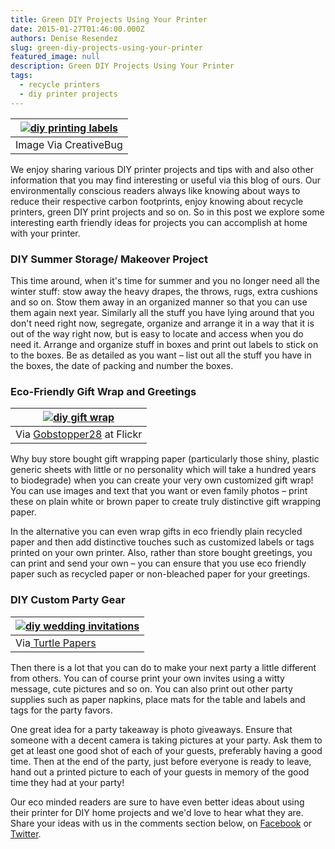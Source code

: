 ```yaml
---
title: Green DIY Projects Using Your Printer
date: 2015-01-27T01:46:00.000Z
authors: Denise Resendez
slug: green-diy-projects-using-your-printer
featured_image: null
description: Green DIY Projects Using Your Printer
tags:
  - recycle printers
  - diy printer projects
---
```

| [![diy printing labels](/blog/images/green-diy-projects.png "Green DIY Projects Using Your Printer")](/blog/images/green-diy-projects.png) |
| ------------------------------------------------------------------------------------------------------------------------------------------ |
| Image Via CreativeBug                                                                                                                      |

We enjoy sharing various DIY printer projects and tips with and also other information that you may find interesting or useful via this blog of ours. Our environmentally conscious readers always like knowing about ways to reduce their respective carbon footprints, enjoy knowing about recycle printers, green DIY print projects and so on. So in this post we explore some interesting earth friendly ideas for projects you can accomplish at home with your printer.

### DIY Summer Storage/ Makeover Project

 This time around, when it's time for summer and you no longer need all the winter stuff: stow away the heavy drapes, the throws, rugs, extra cushions and so on. Stow them away in an organized manner so that you can use them again next year. Similarly all the stuff you have lying around that you don't need right now, segregate, organize and arrange it in a way that it is out of the way right now, but is easy to locate and access when you do need it. Arrange and organize stuff in boxes and print out labels to stick on to the boxes. Be as detailed as you want – list out all the stuff you have in the boxes, the date of packing and number the boxes. 

### Eco-Friendly Gift Wrap and Greetings

| [![diy gift wrap](/blog/images/8316255353_fdec7786d0_b.jpg "DIY Gift Wrapping Ideas")](/blog/images/8316255353%5Ffdec7786d0%5Fb.jpg) |
| ------------------------------------------------------------------------------------------------------------------------------------ |
| Via [Gobstopper28](https://www.flickr.com/photos/91585149@N07/8316255353/sizes/l) at Flickr                                          |

Why buy store bought gift wrapping paper (particularly those shiny, plastic generic sheets with little or no personality which will take a hundred years to biodegrade) when you can create your very own customized gift wrap! You can use images and text that you want or even family photos – print these on plain white or brown paper to create truly distinctive gift wrapping paper. 

In the alternative you can even wrap gifts in eco friendly plain recycled paper and then add distinctive touches such as customized labels or tags printed on your own printer. Also, rather than store bought greetings, you can print and send your own – you can ensure that you use eco friendly paper such as recycled paper or non-bleached paper for your greetings. 

### DIY Custom Party Gear

| [![diy wedding invitations ](/blog/images/3368879552_c6924e10d0_o.jpg "DIY {assport Wedding Invitation Idea ")](/blog/images/3368879552%5Fc6924e10d0%5Fo.jpg) |
| ------------------------------------------------------------------------------------------------------------------------------------------------------------- |
| Via[ Turtle Papers](https://www.flickr.com/photos/26430801@N07/3368879552/sizes/o/)                                                                           |

Then there is a lot that you can do to make your next party a little different from others. You can of course print your own invites using a witty message, cute pictures and so on. You can also print out other party supplies such as paper napkins, place mats for the table and labels and tags for the party favors. 

One great idea for a party takeaway is photo giveaways. Ensure that someone with a decent camera is taking pictures at your party. Ask them to get at least one good shot of each of your guests, preferably having a good time. Then at the end of the party, just before everyone is ready to leave, hand out a printed picture to each of your guests in memory of the good time they had at your party! 

Our eco minded readers are sure to have even better ideas about using their printer for DIY home projects and we'd love to hear what they are. Share your ideas with us in the comments section below, on [Facebook](https://www.facebook.com/comboink/) or [Twitter](https://twitter.com/comboink).